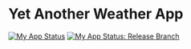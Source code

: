 # Yet Another Weather App

[![My App Status](https://github.com/raysonckl/yet_another_weather_app/actions/workflows/main.yaml/badge.svg?branch=master)](https://github.com/raysonckl/yet_another_weather_app/actions/workflows/main.yaml)
[![My App Status: Release Branch](https://github.com/raysonckl/yet_another_weather_app/actions/workflows/main.yaml/badge.svg?branch=release)](https://github.com/raysonckl/yet_another_weather_app/actions/workflows/main.yaml)